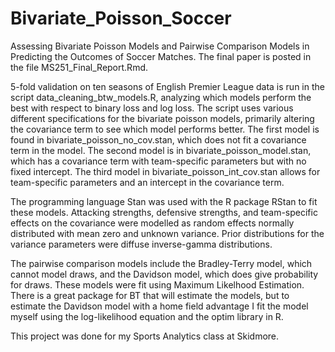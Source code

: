 # Bivariate_Poisson_Soccer
Assessing Bivariate Poisson Models and Pairwise Comparison Models in Predicting the Outcomes of Soccer Matches. The final paper is posted in the file MS251_Final_Report.Rmd.

5-fold validation on ten seasons of English Premier League data is run in the script data_cleaning_btw_models.R, analyzing which models perform the best with respect to binary loss and log loss. The script uses various different specifications for the bivariate poisson models, primarily altering the covariance term to see which model performs better. The first model is found in bivariate_poisson_no_cov.stan, which does not fit a covariance term in the model. The second model is in bivariate_poisson_model.stan, which has a covariance term with team-specific parameters but with no fixed intercept. The third model in bivariate_poisson_int_cov.stan allows for team-specific parameters and an intercept in the covariance term.

The programming language Stan was used with the R package RStan to fit these models. Attacking strengths, defensive strengths, and team-specific effects on the covariance were modelled as random effects normally distributed with mean zero and unknown variance. Prior distributions for the variance parameters were diffuse inverse-gamma distributions.

The pairwise comparison models include the Bradley-Terry model, which cannot model draws, and the Davidson model, which does give probability for draws. These models were fit using Maximum Likelhood Estimation. There is a great package for BT that will estimate the models, but to estimate the Davidson model with a home field advantage I fit the model myself using the log-likelihood equation and the optim library in R.

This project was done for my Sports Analytics class at Skidmore.
